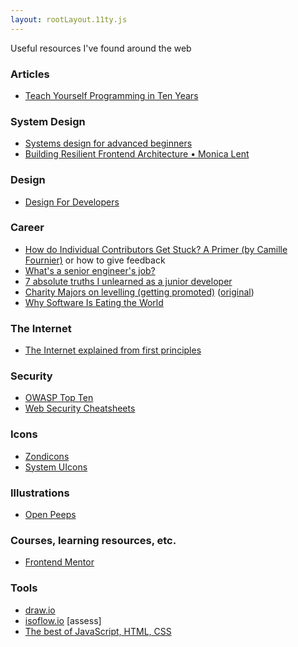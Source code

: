 ```yaml
---
layout: rootLayout.11ty.js
---
```


Useful resources I've found around the web

### Articles

- [Teach Yourself Programming in Ten Years](https://norvig.com/21-days.html)

### System Design

- [Systems design for advanced beginners](https://robertheaton.com/2020/04/06/systems-design-for-advanced-beginners/)
- [Building Resilient Frontend Architecture • Monica Lent](https://www.youtube.com/watch?v=TqfbAXCCVwE)

### Design

- [Design For Developers](https://www.slideshare.net/Wolfr/design-for-developersonlineversionlong)

### Career

- [How do Individual Contributors Get Stuck? A Primer (by Camille Fournier)](https://www.elidedbranches.com/2017/01/how-do-individual-contributors-get.html) or how to give feedback
- [What's a senior engineer's job?](https://jvns.ca/blog/senior-engineer/)
- [7 absolute truths I unlearned as a junior developer](https://monicalent.com/blog/2019/06/03/absolute-truths-unlearned-as-junior-developer/)
- [Charity Majors on levelling (getting promoted)](https://threadreaderapp.com/thread/1303233899422605314.html) ([original](https://twitter.com/mipsytipsy/status/1303233899422605314))
- [Why Software Is Eating the World](https://a16z.com/2011/08/20/why-software-is-eating-the-world/)

### The Internet

- [The Internet explained from first principles](https://explained-from-first-principles.com/internet)

### Security

- [OWASP Top Ten](https://owasp.org/www-project-top-ten/)
- [Web Security Cheatsheets](https://pragmaticwebsecurity.com/cheatsheets.html)

### Icons

- [Zondicons](https://www.zondicons.com/)
- [System UIcons](https://systemuicons.com/)

### Illustrations

- [Open Peeps](https://www.openpeeps.com/)

### Courses, learning resources, etc.

- [Frontend Mentor](https://www.frontendmentor.io/)

### Tools

- [draw.io](app.diagrams.net)
- [isoflow.io](https://isoflow.io/) [assess]
- [The best of JavaScript, HTML, CSS](https://bestofjs.org/)